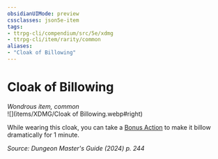 ```yaml
---
obsidianUIMode: preview
cssclasses: json5e-item
tags:
- ttrpg-cli/compendium/src/5e/xdmg
- ttrpg-cli/item/rarity/common
aliases: 
- "Cloak of Billowing"
---
```

# Cloak of Billowing
*Wondrous item, common*  
![](items/XDMG/Cloak of Billowing.webp#right)


While wearing this cloak, you can take a [Bonus Action](/3-Mechanics/CLI/variant-rules/bonus-action-xphb.md) to make it billow dramatically for 1 minute.

*Source: Dungeon Master's Guide (2024) p. 244*
